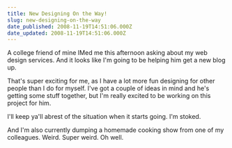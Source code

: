 ```yaml
---
title: New Designing On the Way!
slug: new-designing-on-the-way
date_published: 2008-11-19T14:51:06.000Z
date_updated: 2008-11-19T14:51:06.000Z
---
```


A college friend of mine IMed me this afternoon asking about my web design services. And it looks like I'm going to be helping him get a new blog up.

That's super exciting for me, as I have a lot more fun designing for other people than I do for myself. I've got a couple of ideas in mind and he's getting some stuff together, but I'm really excited to be working on this project for him.

I'll keep ya'll abrest of the situation when it starts going. I'm stoked.

And I'm also currently dumping a homemade cooking show from one of my colleagues. Weird. Super weird. Oh well.
